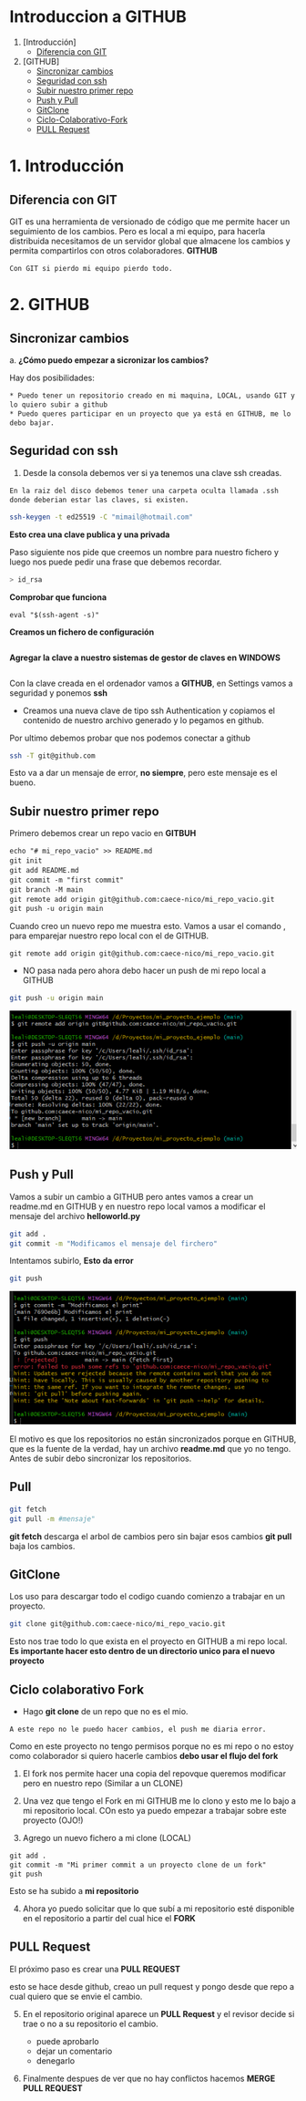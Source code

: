 # Introduccion a GITHUB


1. [Introducción]
    * [Diferencia con GIT](#diferencia-con-git)
2. [GITHUB]
    * [Sincronizar cambios](#Sincronizar-cambios)
    * [Seguridad con ssh](#Seguridad-con-ssh)
    * [Subir nuestro primer repo](#subir-nuestro-primer-repo)
    * [Push y Pull](#push-y-pull)
    * [GitClone](#gitclone)
    * [Ciclo-Colaborativo-Fork](#ciclo-colaborativo-fork)
    * [PULL Request](#pull-request)


# 1. Introducción

## Diferencia con GIT

GIT es una herramienta de versionado de código que me permite hacer un seguimiento de los cambios. Pero es local a mi equipo, para hacerla distribuida necesitamos de un servidor global que almacene los cambios y permita compartirlos con otros colaboradores. **GITHUB**

```
Con GIT si pierdo mi equipo pierdo todo.
```

# 2. GITHUB

## Sincronizar cambios

a. __¿Cómo puedo empezar a sicronizar los cambios?__

Hay dos posibilidades:

    * Puedo tener un repositorio creado en mi maquina, LOCAL, usando GIT y lo quiero subir a github
    * Puedo queres participar en un proyecto que ya está en GITHUB, me lo debo bajar.

## Seguridad con ssh

1. Desde la consola debemos ver si ya tenemos una clave ssh creadas.

```
En la raiz del disco debemos tener una carpeta oculta llamada .ssh donde deberian estar las claves, si existen.
```

```bash
ssh-keygen -t ed25519 -C "mimail@hotmail.com"
```

__Esto crea una clave publica y una privada__

Paso siguiente nos pide que creemos un nombre para nuestro fichero y luego nos puede pedir una frase que debemos recordar.

```bash
> id_rsa
```

__Comprobar que funciona__

```
eval "$(ssh-agent -s)"
```

__Creamos un fichero de configuración__

```bash

```

__Agregar la clave a nuestro sistemas de gestor de claves en WINDOWS__

```bash

```

Con la clave creada en el ordenador vamos a **GITHUB**, en Settings vamos a seguridad y ponemos __ssh__

* Creamos una nueva clave de tipo ssh Authentication y copiamos el contenido de nuestro archivo generado y lo pegamos en github.

Por ultimo debemos probar que nos podemos conectar a github

```bash
ssh -T git@github.com
```

Esto va a dar un mensaje de error, __no siempre__, pero este mensaje es el bueno.

## Subir nuestro primer repo

Primero debemos crear un repo vacio en __GITBUH__

```html
echo "# mi_repo_vacio" >> README.md
git init
git add README.md
git commit -m "first commit"
git branch -M main
git remote add origin git@github.com:caece-nico/mi_repo_vacio.git
git push -u origin main
```

Cuando creo un nuevo repo me muestra esto.
Vamos a usar el comando , para emparejar nuestro repo local con el de GITHUB.

```
git remote add origin git@github.com:caece-nico/mi_repo_vacio.git
```
* NO pasa nada pero ahora debo hacer un push de mi repo local a GITHUB

```bash
git push -u origin main
```

![](img/git_push_github_1.png)

## Push y Pull

Vamos a subir un cambio a GITHUB pero antes vamos a crear un readme.md en GITHUB y en nuestro repo local vamos a modificar el mensaje del archivo __helloworld.py__

```bash
git add .
git commit -m "Modificamos el mensaje del firchero"
```

Intentamos subirlo, __Esto da error__

```bash
git push
```

![](img/git_push_error_1.png)

El motivo es que los repositorios no están sincronizados porque en GITHUB, que es la fuente de la verdad, hay un archivo __readme.md__ que yo no tengo. Antes de subir debo sincronizar los repositorios.

## Pull

```bash
git fetch
git pull -m #mensaje"
```

__git fetch__ descarga el arbol de cambios pero sin bajar esos cambios
__git pull__ baja los cambios.

## GitClone

Los uso para descargar todo el codigo cuando comienzo a trabajar en un proyecto.

```bash
git clone git@github.com:caece-nico/mi_repo_vacio.git
```

Esto nos trae todo lo que exista en el proyecto en GITHUB a mi repo local.
__Es importante hacer esto dentro de un directorio unico para el nuevo proyecto__

## Ciclo colaborativo Fork

* Hago __git clone__ de un repo que no es el mio.

```
A este repo no le puedo hacer cambios, el push me diaria error.
```

Como en este proyecto no tengo permisos porque no es mi repo o no estoy como colaborador si quiero hacerle cambios __debo usar el flujo del fork__

1. El fork nos permite hacer una copia del repovque queremos modificar pero en nuestro repo (Similar a un CLONE) 

2. Una vez que tengo el Fork en mi GITHUB me lo clono y esto me lo bajo a mi repositorio local. COn esto ya puedo empezar a trabajar sobre este proyecto (OJO!)

3. Agrego un nuevo fichero a mi clone (LOCAL)

```
git add .
git commit -m "Mi primer commit a un proyecto clone de un fork"
git push
```

Esto se ha subido a __mi repositorio__ 

4. Ahora yo puedo solicitar que lo que subí a mi repositorio esté disponible en el repositorio a partir del cual hice el __FORK__


## PULL Request

El próximo paso es crear una __PULL REQUEST__

esto se hace desde github, creao un pull request y pongo desde que repo a cual quiero que se envie el cambio.

5. En el repositorio original aparece un __PULL Request__ y el revisor decide si trae o no a su repositorio el cambio.
    * puede aprobarlo
    * dejar un comentario
    * denegarlo

6. Finalmente despues de ver que no hay conflictos hacemos __MERGE PULL REQUEST__

